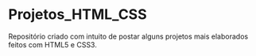 # Projetos_HTML_CSS
 Repositório criado com intuito de postar alguns projetos mais elaborados feitos com HTML5 e CSS3.
